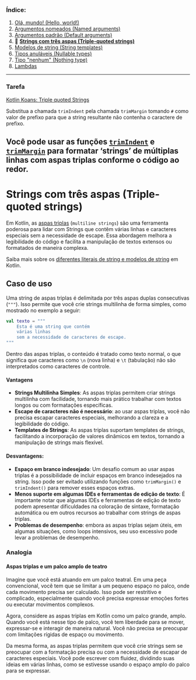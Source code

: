 ### Índice:

1. [Olá, mundo! (Hello, world!)](https://github.com/rsicarelli/kotlin-koans-edu-br/blob/main/koans/src/commonMain/kotlin/com/rsicarelli/koansbr/introduction/helloWorld/README.md)
2. [Argumentos nomeados (Named arguments)](https://github.com/rsicarelli/kotlin-koans-edu-br/blob/main/koans/src/commonMain/kotlin/com/rsicarelli/koansbr/introduction/namedArguments/README.md)
3. [Argumentos padrão (Default arguments)](https://github.com/rsicarelli/kotlin-koans-edu-br/blob/main/koans/src/commonMain/kotlin/com/rsicarelli/koansbr/introduction/defaultArguments/README.md)
4. 📖 **[Strings com três aspas (Triple-quoted strings)](https://github.com/rsicarelli/kotlin-koans-edu-br/blob/main/koans/src/commonMain/kotlin/com/rsicarelli/koansbr/introduction/tripleQuotedStrings/README.md)**
5. [Modelos de string (String templates)](https://github.com/rsicarelli/kotlin-koans-edu-br/blob/main/koans/src/commonMain/kotlin/com/rsicarelli/koansbr/introduction/stringTemplates/README.md)
6. [Tipos anuláveis (Nullable types)](https://github.com/rsicarelli/kotlin-koans-edu-br/blob/main/koans/src/commonMain/kotlin/com/rsicarelli/koansbr/introduction/nullableTypes/README.md)
7. [Tipo "nenhum" (Nothing type)](https://github.com/rsicarelli/kotlin-koans-edu-br/blob/main/koans/src/commonMain/kotlin/com/rsicarelli/koansbr/introduction/nothingType/README.md)
8. [Lambdas](https://github.com/rsicarelli/kotlin-koans-edu-br/blob/main/koans/src/commonMain/kotlin/com/rsicarelli/koansbr/introduction/lambdas/README.md)

---
### Tarefa
[Kotlin Koans: Triple quoted Strings](https://play.kotlinlang.org/koans/Introduction/Triple-quoted%20strings/Task.kt)

Substitua a chamada `trimIndent` pela chamada `trimMargin` tomando `#` como valor de prefixo para que a string resultante não contenha o
caractere de prefixo.

Você pode usar as funções
[`trimIndent`](https://kotlinlang.org/api/latest/jvm/stdlib/kotlin.text/trim-indent.html)
e [`trimMargin`](https://kotlinlang.org/api/latest/jvm/stdlib/kotlin.text/trim-margin.html)
para formatar ‘strings’ de múltiplas linhas com aspas triplas conforme o código ao redor.
---

# Strings com três aspas (Triple-quoted strings)

Em Kotlin, as [aspas triplas](https://kotlinlang.org/docs/strings.html#multiline-strings) (`multiline strings`) são uma ferramenta poderosa
para lidar com Strings que contêm várias linhas e caracteres especiais sem a necessidade de escape. Essa abordagem melhora a legibilidade do
código e facilita a manipulação de textos extensos ou formatados de maneira complexa.

Saiba mais sobre os [diferentes literais de string e modelos de string](https://kotlinlang.org/docs/strings.html#string-literals)
em Kotlin.

## Caso de uso

Uma string de aspas triplas é delimitada por três aspas duplas consecutivas (`"""`). Isso permite que você crie strings multilinha de forma
simples, como mostrado no exemplo a seguir:

```kotlin
val texto = """
    Esta é uma string que contém
    várias linhas
    sem a necessidade de caracteres de escape.
"""
```

Dentro das aspas triplas, o conteúdo é tratado como texto normal, o que significa que caracteres como `\n` (nova linha) e `\t` (tabulação)
não são interpretados como caracteres de controle.

#### Vantagens

- **Strings Multilinha Simples**: As aspas triplas permitem criar strings multilinha com facilidade, tornando mais prático trabalhar com
  textos longos ou com formatações específicas.
- **Escape de caracteres não é necessário**: ao usar aspas triplas, você não precisa escapar caracteres especiais, melhorando a clareza e a
  legibilidade do código.
- **Templates de Strings**: As aspas triplas suportam templates de strings, facilitando a incorporação de valores dinâmicos em textos,
  tornando a manipulação de strings mais flexível.

#### Desvantagens:

- **Espaço em branco indesejado**: Um desafio comum ao usar aspas triplas é a possibilidade de incluir espaços em branco indesejados na
  string. Isso pode ser evitado utilizando funções como `trimMargin()` e `trimIndent()` para remover esses espaços extras.
- **Menos suporte em algumas IDEs e ferramentas de edição de texto**: É importante notar que algumas IDEs e ferramentas de edição de texto
  podem apresentar dificuldades na coloração de sintaxe, formatação automática ou em outros recursos ao trabalhar com strings de aspas
  triplas.
- **Problemas de desempenho**: embora as aspas triplas sejam úteis, em algumas situações, como loops intensivos, seu uso excessivo pode
  levar a problemas de desempenho.

### Analogia

#### Aspas triplas e um palco amplo de teatro

Imagine que você está atuando em um palco teatral. Em uma peça convencional, você tem que se limitar a um pequeno espaço no palco, onde cada
movimento precisa ser calculado. Isso pode ser restritivo e complicado, especialmente quando você precisa expressar emoções
fortes ou executar movimentos complexos.

Agora, considere as aspas triplas em Kotlin como um palco grande, amplo. Quando você está nesse tipo de palco, você tem liberdade para se
mover, expressar-se e interagir de maneira natural. Você não precisa se preocupar com limitações rígidas de espaço ou movimento.

Da mesma forma, as aspas triplas permitem que você crie strings sem se preocupar com a formatação precisa ou com a necessidade de escapar de
caracteres especiais. Você pode escrever com fluidez, dividindo suas ideias em várias linhas, como se estivesse usando o espaço amplo do
palco para se expressar.

